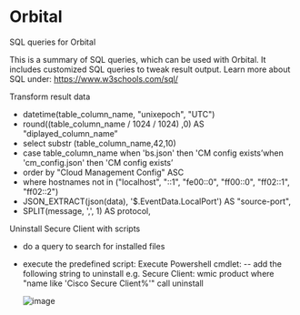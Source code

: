 # Orbital
SQL queries for Orbital

This is a summary of SQL queries, which can be used with Orbital. It includes customized SQL queries to tweak result output.
Learn more about SQL under: https://www.w3schools.com/sql/

Transform result data
- datetime(table_column_name, "unixepoch", "UTC")
- round((table_column_name / 1024 / 1024) ,0) AS "diplayed_column_name”
- select substr (table_column_name,42,10)
- case table_column_name when 'bs.json' then 'CM config exists’when 'cm_config.json' then 'CM config exists’
- order by "Cloud Management Config" ASC
- where hostnames not in ("localhost", "::1", "fe00::0", "ff00::0", "ff02::1", "ff02::2")
- JSON_EXTRACT(json(data), '$.EventData.LocalPort') AS "source-port",
- SPLIT(message, ',', 1) AS protocol,


Uninstall Secure Client with scripts
- do a query to search for installed files
- execute the predefined script: Execute Powershell cmdlet:
-- add the following string to uninstall e.g. Secure Client: wmic product where "name like 'Cisco Secure Client%'" call uninstall

  ![image](https://github.com/user-attachments/assets/dffa6baa-818b-483d-b185-c59ced880086)
